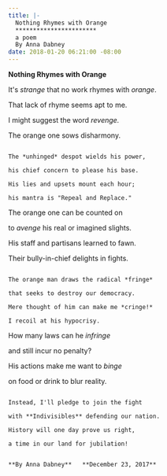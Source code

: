 ```yaml
---
title: |-
  Nothing Rhymes with Orange
  ***********************
  a poem
  By Anna Dabney
date: 2018-01-20 06:21:00 -08:00
---
```


**Nothing Rhymes with Orange**

It's *strange* that no work rhymes with *orange*.

That lack of rhyme seems apt to me.

I might suggest the word *revenge.*

The orange one sows disharmony.

```````````````````````````````````````

The *unhinged* despot wields his power,

his chief concern to please his base.

His lies and upsets mount each hour;

his mantra is "Repeal and Replace."

```````````````````````````````````````
The orange one can be counted on

to *avenge* his real or imagined slights.

His staff and partisans learned to fawn.

Their bully-in-chief delights in fights.

```````````````````````````````````````

The orange man draws the radical *fringe*

that seeks to destroy our democracy.

Mere thought of him can make me *cringe!*

I recoil at his hypocrisy.

```````````````````````````````````````

How many laws can he *infringe*

and still incur no penalty?

His actions make me want to *binge*

on food or drink to blur reality.

```````````````````````````````````````

Instead, I'll pledge to join the fight

with **Indivisibles** defending our nation.

History will one day prove us right,

a time in our land for jubilation!


**By Anna Dabney**   **December 23, 2017**

